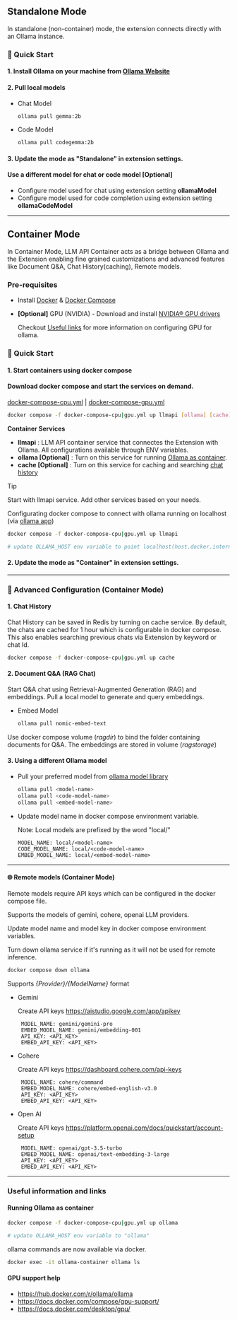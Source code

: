 ## Standalone Mode

In standalone (non-container) mode, the extension connects directly with an Ollama instance.

### 🚀 Quick Start

#### 1. Install Ollama on your machine from [Ollama Website](https://ollama.com/download)

#### 2. Pull local models

- Chat Model

  ```sh
  ollama pull gemma:2b
  ```

- Code Model

  ```sh
  ollama pull codegemma:2b
  ```

#### 3. Update the **mode** as "Standalone" in extension settings.

#### Use a different model for chat or code model **[Optional]**

- Configure model used for chat using extension setting **ollamaModel**
- Configure model used for code completion using extension setting **ollamaCodeModel**

---

## Container Mode

In Container Mode, LLM API Container acts as a bridge between Ollama and the Extension enabling fine grained customizations and advanced features like Document Q&A, Chat History(caching), Remote models.

### Pre-requisites

- Install [Docker](https://www.docker.com/) & [Docker Compose](https://docs.docker.com/compose/)

- **[Optional]** GPU (NVIDIA) -
  Download and install [NVIDIA® GPU drivers](https://www.nvidia.com/download/index.aspx?lang=en-us)

  Checkout [Useful links](#useful-information-and-links) for more information on configuring GPU for ollama.

### 🚀 Quick Start

#### 1. Start containers using docker compose

#### Download docker compose and start the services on demand.

[docker-compose-cpu.yml](https://raw.githubusercontent.com/nagaraj-real/localaipilot-api/main/recipes/docker-compose-cpu.yml) | [docker-compose-gpu.yml](https://raw.githubusercontent.com/nagaraj-real/localaipilot-api/main/recipes/docker-compose-gpu.yml)

```sh
docker compose -f docker-compose-cpu|gpu.yml up llmapi [ollama] [cache]
```
**Container Services**

- **llmapi** : LLM API container service that connectes the Extension with Ollama. All configurations available through ENV variables.
- **ollama [Optional]** : Turn on this service for running [Ollama as container](https://github.com/nagaraj-real/localaipilot-api#running-ollama-as-container).
- **cache [Optional]** : Turn on this service for caching and searching [chat history](https://github.com/nagaraj-real/localaipilot-api?tab=readme-ov-file#1-chat-history)

> [!TIP]
> Start with llmapi service. Add other services based on your needs.

Configurating docker compose to connect with ollama running on localhost (via [ollama app](https://github.com/nagaraj-real/localaipilot-api?tab=readme-ov-file#1-install-ollama-on-your-machine-from-ollama-website))

```sh
docker compose -f docker-compose-cpu|gpu.yml up llmapi

# update OLLAMA_HOST env variable to point localhost(host.docker.internal)
```

#### 2. Update the **mode** as "Container" in extension settings.

---

### 📘 Advanced Configuration (Container Mode)

#### 1. Chat History

Chat History can be saved in Redis by turning on cache service.
By default, the chats are cached for 1 hour which is configurable in docker compose.
This also enables searching previous chats via Extension by keyword or chat Id.

```sh
docker compose -f docker-compose-cpu|gpu.yml up cache
```

#### 2. Document Q&A (RAG Chat)

Start Q&A chat using Retrieval-Augmented Generation (RAG) and embeddings.
Pull a local model to generate and query embeddings.

- Embed Model

  ```sh
  ollama pull nomic-embed-text
  ```

Use docker compose volume (_ragdir_) to bind the folder containing documents for Q&A.
The embeddings are stored in volume (_ragstorage_)

#### 3. Using a different Ollama model

- Pull your preferred model from [ollama model library](https://ollama.com/library)

  ```bash
  ollama pull <model-name>
  ollama pull <code-model-name>
  ollama pull <embed-model-name>
  ```

- Update model name in docker compose environment variable.

  Note: Local models are prefixed by the word "local/"

  ```env
  MODEL_NAME: local/<model-name>
  CODE_MODEL_NAME: local/<code-model-name>
  EMBED_MODEL_NAME: local/<embed-model-name>
  ```

---

#### 🌐 Remote models (Container Mode)

Remote models require API keys which can be configured in the docker compose file.

Supports the models of gemini, cohere, openai LLM providers.

Update model name and model key in docker compose environment variables.

Turn down ollama service if it's running as it will not be used for remote inference.

```bash
docker compose down ollama
```

Supports _{Provider}/{ModelName}_ format

- Gemini

  Create API keys https://aistudio.google.com/app/apikey

  ```env
   MODEL_NAME: gemini/gemini-pro
   EMBED_MODEL_NAME: gemini/embedding-001
   API_KEY: <API_KEY>
   EMBED_API_KEY: <API_KEY>
  ```

- Cohere

  Create API keys https://dashboard.cohere.com/api-keys

  ```env
   MODEL_NAME: cohere/command
   EMBED_MODEL_NAME: cohere/embed-english-v3.0
   API_KEY: <API_KEY>
   EMBED_API_KEY: <API_KEY>
  ```

- Open AI

  Create API keys https://platform.openai.com/docs/quickstart/account-setup

  ```env
   MODEL_NAME: openai/gpt-3.5-turbo
   EMBED_MODEL_NAME: openai/text-embedding-3-large
   API_KEY: <API_KEY>
   EMBED_API_KEY: <API_KEY>
  ```

---


### Useful information and links

#### Running Ollama as container

```sh
docker compose -f docker-compose-cpu|gpu.yml up ollama

# update OLLAMA_HOST env variable to "ollama"
```

ollama commands are now available via docker.

```sh
docker exec -it ollama-container ollama ls
```

#### GPU support help

- https://hub.docker.com/r/ollama/ollama
- https://docs.docker.com/compose/gpu-support/
- https://docs.docker.com/desktop/gpu/
